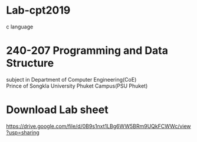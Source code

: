# Lab-cpt2019
c language
# 240-207 Programming and Data Structure
subject in Department of Computer Engineering(CoE)<br/> Prince of Songkla University Phuket Campus(PSU Phuket)
# Download Lab sheet
https://drive.google.com/file/d/0B9s1nxt1LBg6WW5BRm9UQkFCWWc/view?usp=sharing
